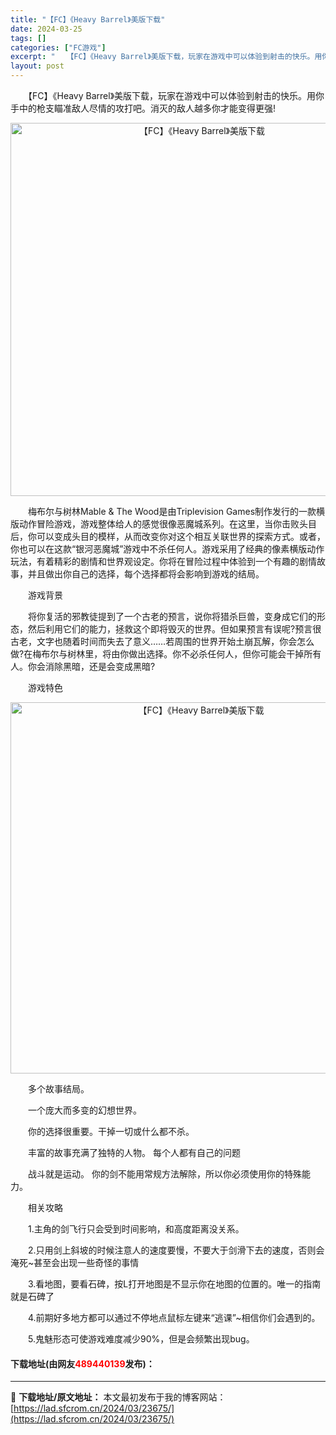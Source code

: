 ```yaml
---
title: "【FC】《Heavy Barrel》美版下载"
date: 2024-03-25
tags: []
categories: ["FC游戏"]
excerpt: "　　【FC】《Heavy Barrel》美版下载，玩家在游戏中可以体验到射击的快乐。用你手中的枪支瞄准敌人尽情的攻打吧。消灭的敌人越多你才能变得更强! 　　梅布尔与树林Mable &amp; The Wood是由Triplevision Games制作发行的一款横版动作冒险游戏，游戏整体给人的感觉很&hellip;"
layout: post
---
```


 <p>　　【FC】《Heavy Barrel》美版下载，玩家在游戏中可以体验到射击的快乐。用你手中的枪支瞄准敌人尽情的攻打吧。消灭的敌人越多你才能变得更强!</p> <p align="center"><img align="" border="0" src="https://lad.sfcrom.cn/wp-content/uploads/2024/03/20240325_660192a461aa8.png" width="597" alt="【FC】《Heavy Barrel》美版下载" /></p> <p>　　梅布尔与树林Mable &amp; The Wood是由Triplevision Games制作发行的一款横版动作冒险游戏，游戏整体给人的感觉很像恶魔城系列。在这里，当你击败头目后，你可以变成头目的模样，从而改变你对这个相互关联世界的探索方式。或者，你也可以在这款&ldquo;银河恶魔城&rdquo;游戏中不杀任何人。游戏采用了经典的像素横版动作玩法，有着精彩的剧情和世界观设定。你将在冒险过程中体验到一个有趣的剧情故事，并且做出你自己的选择，每个选择都将会影响到游戏的结局。</p> <p>　　游戏背景</p> <p>　　将你复活的邪教徒提到了一个古老的预言，说你将猎杀巨兽，变身成它们的形态，然后利用它们的能力，拯救这个即将毁灭的世界。但如果预言有误呢?预言很古老，文字也随着时间而失去了意义&hellip;&hellip;若周围的世界开始土崩瓦解，你会怎么做?在梅布尔与树林里，将由你做出选择。你不必杀任何人，但你可能会干掉所有人。你会消除黑暗，还是会变成黑暗?</p> <p>　　游戏特色</p> <p align="center"><img align="" border="0" src="https://lad.sfcrom.cn/wp-content/uploads/2024/03/20240325_660192a5706f6.png" width="594" alt="【FC】《Heavy Barrel》美版下载" /></p> <p>　　多个故事结局。</p> <p>　　一个庞大而多变的幻想世界。</p> <p>　　你的选择很重要。干掉一切或什么都不杀。</p> <p>　　丰富的故事充满了独特的人物。 每个人都有自己的问题</p> <p>　　战斗就是运动。 你的剑不能用常规方法解除，所以你必须使用你的特殊能力。</p> <p>　　相关攻略</p> <p>　　1.主角的剑飞行只会受到时间影响，和高度距离没关系。</p> <p>　　2.只用剑上斜坡的时候注意人的速度要慢，不要大于剑滑下去的速度，否则会淹死~甚至会出现一些奇怪的事情</p> <p>　　3.看地图，要看石碑，按L打开地图是不显示你在地图的位置的。唯一的指南就是石碑了</p> <p>　　4.前期好多地方都可以通过不停地点鼠标左键来&ldquo;逃课&rdquo;~相信你们会遇到的。</p> <p>　　5.鬼魅形态可使游戏难度减少90%，但是会频繁出现bug。</p> <p><h4>下载地址(由网友<font color="red">489440139</font>发布)：</h4></p> 

---
📖 **下载地址/原文地址：** 本文最初发布于我的博客网站：[https://lad.sfcrom.cn/2024/03/23675/](https://lad.sfcrom.cn/2024/03/23675/)
